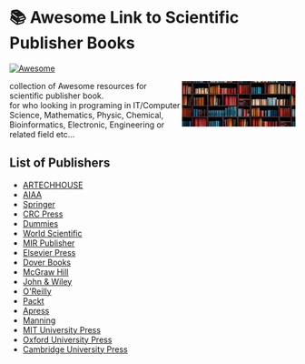 # 📚 Awesome Link to Scientific Publisher Books

[![Awesome](https://cdn.rawgit.com/sindresorhus/awesome/d7305f38d29fed78fa85652e3a63e154dd8e8829/media/badge.svg)](https://github.com/KravitzMC/awesome-scientific-publisher-books) 


<img src="https://raw.githubusercontent.com/KravitzMC/awesome-scientific-publisher-books/main/library11.jpg" width="200" height="80" align="right">

collection of Awesome resources for scientific publisher book.
<br> for who looking in programing in IT/Computer Science, Mathematics, Physic, Chemical, Bioinformatics, Electronic, Engineering or related field etc...

## List of Publishers

- [ARTECHHOUSE](https://us.artechhouse.com)
- [AIAA](https://www.aiaa.org/publications)
- [Springer](https://www.springer.com)
- [CRC Press](https://www.routledge.com)
- [Dummies](https://www.dummies.com)
- [World Scientific](https://www.worldscientific.com)
- [MIR Publisher](https://mirtitles.org)
- [Elsevier Press](https://www.elsevier.com/about/global-press-office)
- [Dover Books](https://store.doverpublications.com/pages/math-science)
- [McGraw Hill](https://www.mheducation.com)
- [John & Wiley](https://www.wiley.com)
- [O'Reilly](https://www.oreilly.com)
- [Packt](https://www.packtpub.com)
- [Apress](https://www.apress.com)
- [Manning](https://www.manning.com)
- [MIT University Press](https://mitpress.mit.edu/textbooks)
- [Oxford University Press](https://global.oup.com/academic)
- [Cambridge University Press](https://www.cambridge.org/core/publications/textbooks)
